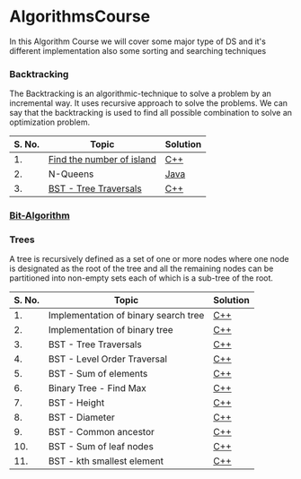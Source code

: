 # AlgorithmsCourse
In this Algorithm Course we will cover some major type of DS and it's different implementation also some sorting and searching techniques

### Backtracking
The Backtracking is an algorithmic-technique to solve a problem by an incremental way. It uses recursive approach to solve the problems. We can say that the backtracking is used to find all possible combination to solve an optimization problem.

|S. No.|Topic|Solution|
|---------|--------|--------|
|1.|[Find the number of island](https://www.geeksforgeeks.org/find-number-of-islands/)|[C++](./Backtracking/No.OfIsland.cpp)|
|2.|N-Queens|[Java](./Backtracking/NQueens.java)|
|3.|[BST - Tree Traversals](https://algorithms.tutorialhorizon.com/backtracking-rat-in-a-maze-puzzle/)|[C++](./Backtracking/RatNMaze.cpp)|

### [Bit-Algorithm](./Bit-Algorithm)

### Trees
A tree is recursively defined as a set of one or more nodes where one node is designated as the root of the tree and all the remaining nodes can be partitioned into non-empty sets each of which is a sub-tree of the root.

|S. No.|Topic|Solution|
|---------|--------|--------|
|1.|Implementation of binary search tree|[C++](./Trees/BST.cpp)|
|2.|Implementation of binary tree|[C++](./Trees/BT.cpp)|
|3.|BST - Tree Traversals|[C++](./Trees/Traversals.cpp)|
|4.|BST - Level Order Traversal|[C++](./Trees/LevelOrder.cpp)|
|5.|BST - Sum of elements|[C++](./Trees/BSTSum.cpp)|
|6.|Binary Tree - Find Max|[C++](./Trees/BTMax.cpp)|
|7.|BST - Height|[C++](./Trees/BSTHeight.cpp)|
|8.|BST - Diameter|[C++](./Trees/BSTDiameter.cpp)|
|9.|BST - Common ancestor|[C++](./Trees/CommonAncestor.cpp)|
|10.|BST - Sum of leaf nodes|[C++](./Trees/BSTLeafSum.cpp)|
|11.|BST - kth smallest element|[C++](./Trees/kthSmallest.cpp)|